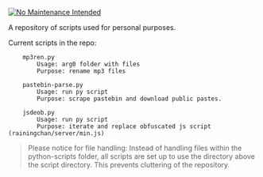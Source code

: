 [![No Maintenance Intended](http://unmaintained.tech/badge.svg)](http://unmaintained.tech/)

A repository of scripts used for personal purposes.

Current scripts in the repo:
```
    mp3ren.py
        Usage: arg0 folder with files
        Purpose: rename mp3 files
```
```
    pastebin-parse.py
        Usage: run py script
        Purpose: scrape pastebin and download public pastes.
```
```
    jsdeob.py
        Usage: run py script
        Purpose: iterate and replace obfuscated js script (rainingchan/server/min.js)
```

>Please notice for file handling:
>Instead of handling files within the python-scripts folder, all scripts are set up to use
>the directory above the script directory. This prevents cluttering of the repository.
